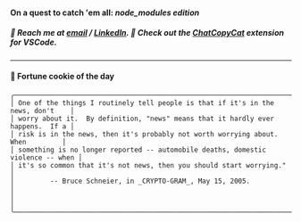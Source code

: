 #### On a quest to catch 'em all: *node_modules edition*

##### :calling: Reach me at **[email](mailto:johannes@stenmark.in)** ***/*** **[LinkedIn](https://www.linkedin.com/in/johannes-stenmark)**.  :feet: Check out the [ChatCopyCat](https://github.com/jstenmark/ChatCopyCat) extension for VSCode.

---
#### :cookie: Fortune cookie of the day
```smalltalk
╭─────────────────────────────────────────────────────────────────────────────────╮
│ One of the things I routinely tell people is that if it's in the news, don't    │
│ worry about it.  By definition, "news" means that it hardly ever happens.  If a │
│ risk is in the news, then it's probably not worth worrying about.  When         │
│ something is no longer reported -- automobile deaths, domestic violence -- when │
│ it's so common that it's not news, then you should start worrying."             │
│         -- Bruce Schneier, in _CRYPTO-GRAM_, May 15, 2005.                      │
│                                                                                 │
╰─────────────────────────────────────────────────────────────────────────────────╯
```
